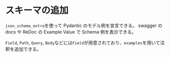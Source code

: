# スキーマの追加

`json_schema_extra`を使って Pydantic のモデル例を宣言できる。
swagger の docs や ReDoc の Example Value で Schema 例を表示できる。

`Field`, `Path`, `Query`, `Body`などには`Field`が用意されており、`examples`を用いて注釈を追加できる。
